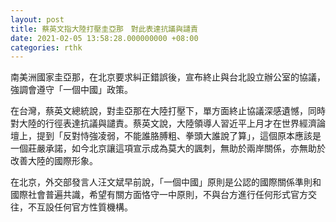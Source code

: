 ```yaml
---
layout: post
title: 蔡英文指大陸打壓圭亞那　對此表達抗議與譴責
date: 2021-02-05 13:58:28.000000000 +08:00
categories: rthk
---
```


南美洲國家圭亞那，在北京要求糾正錯誤後，宣布終止與台北設立辦公室的協議，強調會遵守「一個中國」政策。

在台灣，蔡英文總統說，對圭亞那在大陸打壓下，單方面終止協議深感遺憾，同時對大陸的行徑表達抗議與譴責。蔡英文說，大陸領導人習近平上月才在世界經濟論壇上，提到「反對恃強凌弱，不能誰胳膊粗、拳頭大誰說了算」，這個原本應該是一個莊嚴承諾，如今北京讓這項宣示成為莫大的諷刺，無助於兩岸關係，亦無助於改善大陸的國際形象。

在北京，外交部發言人汪文斌早前說，「一個中國」原則是公認的國際關係準則和國際社會普遍共識，希望有關方面恪守一中原則，不與台方進行任何形式官方交往，不互設任何官方性質機構。
